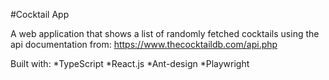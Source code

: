#Cocktail App

A web application that shows a list of randomly fetched cocktails using the api documentation from: https://www.thecocktaildb.com/api.php

Built with:
*TypeScript
*React.js
*Ant-design
*Playwright


